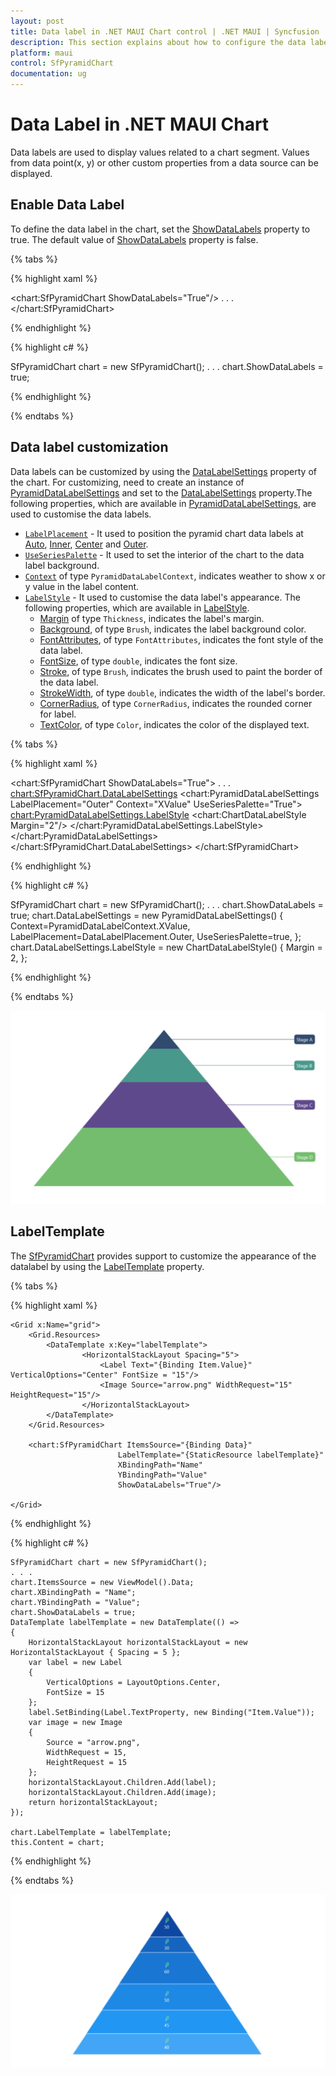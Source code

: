 ```yaml
---
layout: post
title: Data label in .NET MAUI Chart control | .NET MAUI | Syncfusion
description: This section explains about how to configure the data labels and its features in .NET MAUI Chart (SfPyramidChart).
platform: maui
control: SfPyramidChart
documentation: ug
---
```


# Data Label in .NET MAUI Chart

Data labels are used to display values related to a chart segment. Values from data point(x, y) or other custom properties from a data source can be displayed. 

## Enable Data Label 

To define the data label in the chart, set the [ShowDataLabels](https://help.syncfusion.com/cr/maui/Syncfusion.Maui.Charts.SfPyramidChart.html#Syncfusion_Maui_Charts_SfPyramidChart_ShowDataLabels) property to true. The default value of [ShowDataLabels](https://help.syncfusion.com/cr/maui/Syncfusion.Maui.Charts.SfPyramidChart.html#Syncfusion_Maui_Charts_SfPyramidChart_ShowDataLabels) property is false. 

{% tabs %}

{% highlight xaml %}

<chart:SfPyramidChart ShowDataLabels="True"/>
. . .
</chart:SfPyramidChart>

{% endhighlight %}

{% highlight c# %}

SfPyramidChart chart = new SfPyramidChart();
. . .
chart.ShowDataLabels = true;

{% endhighlight %}

{% endtabs %} 

## Data label customization

 Data labels can be customized by using the [DataLabelSettings](https://help.syncfusion.com/cr/maui/Syncfusion.Maui.Charts.SfPyramidChart.html#Syncfusion_Maui_Charts_SfPyramidChart_DataLabelSettings) property of the chart. For customizing, need to create an instance of [PyramidDataLabelSettings](https://help.syncfusion.com/cr/maui/Syncfusion.Maui.Charts.PyramidDataLabelSettings.html) and set to the [DataLabelSettings](https://help.syncfusion.com/cr/maui/Syncfusion.Maui.Charts.SfPyramidChart.html#Syncfusion_Maui_Charts_SfPyramidChart_DataLabelSettings) property.The following properties, which are available in [PyramidDataLabelSettings](https://help.syncfusion.com/cr/maui/Syncfusion.Maui.Charts.PyramidDataLabelSettings.html), are used to customise the data labels. 

 * [`LabelPlacement`](https://help.syncfusion.com/cr/maui/Syncfusion.Maui.Charts.ChartDataLabelSettings.html#Syncfusion_Maui_Charts_ChartDataLabelSettings_LabelPlacement) - It used to position the pyramid chart data labels at [Auto](https://help.syncfusion.com/cr/maui/Syncfusion.Maui.Charts.DataLabelPlacement.html#Syncfusion_Maui_Charts_DataLabelPlacement_Auto), [Inner](https://help.syncfusion.com/cr/maui/Syncfusion.Maui.Charts.DataLabelPlacement.html#Syncfusion_Maui_Charts_DataLabelPlacement_Inner), [Center](https://help.syncfusion.com/cr/maui/Syncfusion.Maui.Charts.DataLabelPlacement.html#Syncfusion_Maui_Charts_DataLabelPlacement_Center) and [Outer](https://help.syncfusion.com/cr/maui/Syncfusion.Maui.Charts.DataLabelPlacement.html#Syncfusion_Maui_Charts_DataLabelPlacement_Outer).
 * [`UseSeriesPalette`](https://help.syncfusion.com/cr/maui/Syncfusion.Maui.Charts.ChartDataLabelSettings.html#Syncfusion_Maui_Charts_ChartDataLabelSettings_UseSeriesPalette) - It used to set the interior of the chart to the data label background.
 * [`Context`](https://help.syncfusion.com/cr/maui/Syncfusion.Maui.Charts.PyramidDataLabelSettings.html#Syncfusion_Maui_Charts_PyramidDataLabelSettings_Context) of type `PyramidDataLabelContext`, indicates weather to show x or y value in the label content.
 * [`LabelStyle`](https://help.syncfusion.com/cr/maui/Syncfusion.Maui.Charts.ChartDataLabelSettings.html#Syncfusion_Maui_Charts_ChartDataLabelSettings_LabelStyle) - It used to customise the data label's appearance. The following properties, which are available in [LabelStyle](https://help.syncfusion.com/cr/maui/Syncfusion.Maui.Charts.ChartDataLabelSettings.html#Syncfusion_Maui_Charts_ChartDataLabelSettings_LabelStyle).
    * [Margin](https://help.syncfusion.com/cr/maui/Syncfusion.Maui.Charts.ChartLabelStyle.html#Syncfusion_Maui_Charts_ChartLabelStyle_Margin) of type `Thickness`, indicates the label's margin.
    * [Background](https://help.syncfusion.com/cr/maui/Syncfusion.Maui.Charts.ChartLabelStyle.html#Syncfusion_Maui_Charts_ChartLabelStyle_Background), of type `Brush`, indicates the label background color.
    * [FontAttributes](https://help.syncfusion.com/cr/maui/Syncfusion.Maui.Charts.ChartLabelStyle.html#Syncfusion_Maui_Charts_ChartLabelStyle_FontAttributes), of type `FontAttributes`, indicates the font style of the data label.
    * [FontSize](https://help.syncfusion.com/cr/maui/Syncfusion.Maui.Charts.ChartLabelStyle.html#Syncfusion_Maui_Charts_ChartLabelStyle_FontSize), of type `double`, indicates the font size.
    * [Stroke](https://help.syncfusion.com/cr/maui/Syncfusion.Maui.Charts.ChartLabelStyle.html#Syncfusion_Maui_Charts_ChartLabelStyle_Stroke), of type `Brush`, indicates the brush used to paint the border of the data label.
    * [StrokeWidth](https://help.syncfusion.com/cr/maui/Syncfusion.Maui.Charts.ChartLabelStyle.html#Syncfusion_Maui_Charts_ChartLabelStyle_StrokeWidth), of type `double`, indicates the width of the label's border.
    * [CornerRadius](https://help.syncfusion.com/cr/maui/Syncfusion.Maui.Charts.ChartLabelStyle.html#Syncfusion_Maui_Charts_ChartLabelStyle_CornerRadius), of type `CornerRadius`, indicates the rounded corner for label.
    * [TextColor](https://help.syncfusion.com/cr/maui/Syncfusion.Maui.Charts.ChartLabelStyle.html#Syncfusion_Maui_Charts_ChartLabelStyle_TextColor), of type `Color`, indicates the color of the displayed text.

{% tabs %}

{% highlight xaml %}

<chart:SfPyramidChart ShowDataLabels="True">
. . .
 <chart:SfPyramidChart.DataLabelSettings>
    <chart:PyramidDataLabelSettings LabelPlacement="Outer" 
                                    Context="XValue" 
                                    UseSeriesPalette="True">
        <chart:PyramidDataLabelSettings.LabelStyle>
            <chart:ChartDataLabelStyle Margin="2"/>
        </chart:PyramidDataLabelSettings.LabelStyle>
    </chart:PyramidDataLabelSettings>
 </chart:SfPyramidChart.DataLabelSettings>
</chart:SfPyramidChart>

{% endhighlight %}

{% highlight c# %}

SfPyramidChart chart = new SfPyramidChart();
. . .
chart.ShowDataLabels = true;
chart.DataLabelSettings = new PyramidDataLabelSettings()
{
    Context=PyramidDataLabelContext.XValue,
    LabelPlacement=DataLabelPlacement.Outer,
    UseSeriesPalette=true,
};
chart.DataLabelSettings.LabelStyle = new ChartDataLabelStyle()
{
    Margin = 2,
};

{% endhighlight %}

{% endtabs %} 

![Data label for .NET MAUI Pyramid chart](DataLabel_images/MAUI_data_label.png)

## LabelTemplate

The [SfPyramidChart](https://help.syncfusion.com/cr/maui/Syncfusion.Maui.Charts.SfPyramidChart.html) provides support to customize the appearance of the datalabel by using the [LabelTemplate]() property.

{% tabs %}

{% highlight xaml %}

    <Grid x:Name="grid">
        <Grid.Resources>
            <DataTemplate x:Key="labelTemplate">
                    <HorizontalStackLayout Spacing="5">
                        <Label Text="{Binding Item.Value}" VerticalOptions="Center" FontSize = "15"/>
                        <Image Source="arrow.png" WidthRequest="15" HeightRequest="15"/>
                    </HorizontalStackLayout>
            </DataTemplate>
        </Grid.Resources>

        <chart:SfPyramidChart ItemsSource="{Binding Data}" 
                            LabelTemplate="{StaticResource labelTemplate}"
                            XBindingPath="Name" 
                            YBindingPath="Value"
                            ShowDataLabels="True"/>

    </Grid>

{% endhighlight %}

{% highlight c# %}

    SfPyramidChart chart = new SfPyramidChart();
    . . .
    chart.ItemsSource = new ViewModel().Data;
    chart.XBindingPath = "Name";
    chart.YBindingPath = "Value";
    chart.ShowDataLabels = true;
    DataTemplate labelTemplate = new DataTemplate(() =>
    {
        HorizontalStackLayout horizontalStackLayout = new HorizontalStackLayout { Spacing = 5 };
        var label = new Label
        {
            VerticalOptions = LayoutOptions.Center,
            FontSize = 15
        };
        label.SetBinding(Label.TextProperty, new Binding("Item.Value"));
        var image = new Image
        {
            Source = "arrow.png",
            WidthRequest = 15,
            HeightRequest = 15
        };
        horizontalStackLayout.Children.Add(label);
        horizontalStackLayout.Children.Add(image);
        return horizontalStackLayout;
    });

    chart.LabelTemplate = labelTemplate;   
    this.Content = chart;

{% endhighlight %}

{% endtabs %}

![Label template in .NET MAUI Pyramid chart](DataLabel_images/MAUI_data_label_template.png)